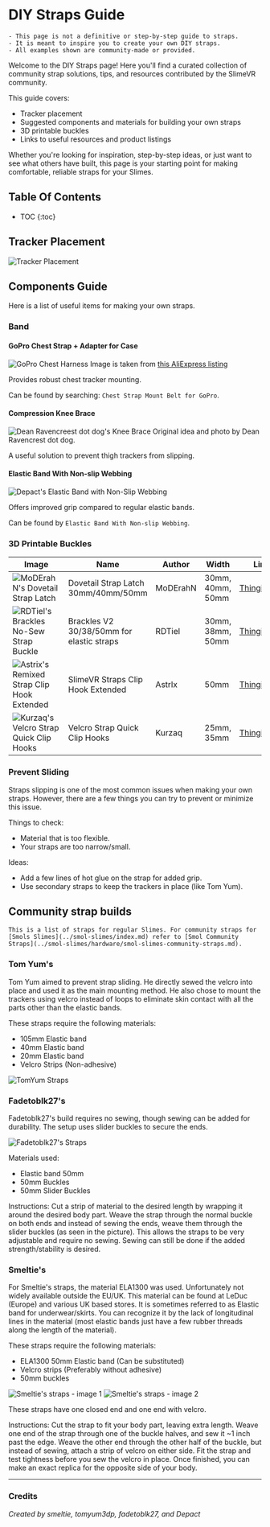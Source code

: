 # DIY Straps Guide

```admonish warning
- This page is not a definitive or step-by-step guide to straps.
- It is meant to inspire you to create your own DIY straps.
- All examples shown are community-made or provided.
```

Welcome to the DIY Straps page! Here you'll find a curated collection of community strap solutions, tips, and resources contributed by the SlimeVR community. 

This guide covers:
- Tracker placement
- Suggested components and materials for building your own straps
- 3D printable buckles
- Links to useful resources and product listings

Whether you're looking for inspiration, step-by-step ideas, or just want to see what others have built, this page is your starting point for making comfortable, reliable straps for your Slimes.

## Table Of Contents

- TOC
{:toc}

## Tracker Placement

<img src="./assets/img/diy-straps/Tracker Placement.webp" loading="lazy" class="big-size-image" alt="Tracker Placement"/>

## Components Guide

Here is a list of useful items for making your own straps.

### Band

#### GoPro Chest Strap + Adapter for Case

<div class="embeddedVideo">
    <img src="./assets/img/diy-straps/components/GoProChestStrap.webp" loading="lazy" class="small-size-image" alt="GoPro Chest Harness"/>
    Image is taken from <a href="https://www.aliexpress.com/item/1005004792179605.html">this AliExpress listing</a>
</div>

Provides robust chest tracker mounting.

Can be found by searching: `Chest Strap Mount Belt for GoPro`.

#### Compression Knee Brace 

<div class="embeddedVideo">
    <img src="./assets/img/diy-straps/components/Dean_Ravencrest_dot_dog_Compression_Knee_Brace_Strap.webp" loading="lazy" class="small-size-image" alt="Dean Ravencreest dot dog's Knee Brace"/>
    Original idea and photo by Dean Ravencrest dot dog.
</div>

A useful solution to prevent thigh trackers from slipping.

#### Elastic Band With Non-slip Webbing

<div class="embeddedVideo">
    <img src="./assets/img/diy-straps/components/Depact Elastic Band With Non-slip Webbing.webp" loading="lazy" class="small-size-image" alt="Depact's Elastic Band with Non-Slip Webbing"/>
</div>

Offers improved grip compared to regular elastic bands.

Can be found by `Elastic Band With Non-slip Webbing`.

### 3D Printable Buckles

<div class="table-wrapper">
  <table class="3d-printable-buckles">
    <thead>
      <tr>
        <th>Image</th>
        <th>Name</th>
        <th>Author</th>
        <th>Width</th>
        <th>Link</th>
      </tr>
    </thead>
    <tbody>
      <tr>
        <td>
          <img
            src="./assets/img/diy-straps/printed-buckles/Dovetail Strap Latch 30mm 40mm 50mm SlimeVR Buckles by MoDErahN.webp"
            loading="lazy" alt="MoDErahN's Dovetail Strap Latch"
          />
        </td>
        <td>Dovetail Strap Latch 30mm/40mm/50mm</td>
        <td>MoDErahN</td>
        <td>30mm, 40mm, 50mm</td>
        <td>
          <a href="https://www.thingiverse.com/thing:6929026"> Thingiverse </a>
        </td>
      </tr>
      <tr>
        <td>
          <img
            src="./assets/img/diy-straps/printed-buckles/Brackles V2 30_38_50mm for elastic straps by RDTiel.webp"
            loading="lazy" alt="RDTiel's Brackles No-Sew Strap Buckle"
          />
        </td>
        <td>Brackles V2 30/38/50mm for elastic straps</td>
        <td>RDTiel</td>
        <td>30mm, 38mm, 50mm</td>
        <td>
          <a href="https://www.thingiverse.com/thing:6815793"> Thingiverse </a>
        </td>
      </tr>
      <tr>
        <td>
          <img
            src="./assets/img/diy-straps/printed-buckles/SlimeVR Straps Clip Hook Extended (Astrix Remix) by Astrlx.webp"
            loading="lazy" alt="Astrix's Remixed Strap Clip Hook Extended"
          />
        </td>
        <td>SlimeVR Straps Clip Hook Extended</td>
        <td>Astrlx</td>
        <td>50mm</td>
        <td>
          <a href="https://www.thingiverse.com/thing:6811130"> Thingiverse </a>
        </td>
      </tr>
      <tr>
        <td>
          <img
            src="./assets/img/diy-straps/printed-buckles/Stock Slime VR Velcro Strap Quick Clip Hooks by Kurzaq.webp"
            loading="lazy" alt="Kurzaq's Velcro Strap Quick Clip Hooks"
          />
        </td>
        <td>Velcro Strap Quick Clip Hooks</td>
        <td>Kurzaq</td>
        <td>25mm, 35mm</td>
        <td>
          <a href="https://www.thingiverse.com/thing:6178909"> Thingiverse </a>
        </td>
      </tr>
    </tbody>
  </table>
</div>

### Prevent Sliding

Straps slipping is one of the most common issues when making your own straps.
However, there are a few things you can try to prevent or minimize this issue.

Things to check:

- Material that is too flexible.
- Your straps are too narrow/small.

Ideas:

- Add a few lines of hot glue on the strap for added grip.
- Use secondary straps to keep the trackers in place (like Tom Yum).

## Community strap builds

```admonish info
This is a list of straps for regular Slimes. For community straps for [Smols Slimes](../smol-slimes/index.md) refer to [Smol Community Straps](../smol-slimes/hardware/smol-slimes-community-straps.md).
```

### Tom Yum's

Tom Yum aimed to prevent strap sliding. He directly sewed the velcro into place and used it as the main mounting method. He also chose to mount the trackers using velcro instead of loops to eliminate skin contact with all the parts other than the elastic bands.

These straps require the following materials:

- 105mm Elastic band
- 40mm Elastic band
- 20mm Elastic band
- Velcro Strips (Non-adhesive)

<img src="./assets/img/diy-straps/strap-community-builds/TomYumStraps.webp" loading="lazy" class="big-size-image" alt="TomYum Straps"/>

### Fadetoblk27's

Fadetoblk27's build requires no sewing, though sewing can be added for durability.
The setup uses slider buckles to secure the ends.

<img src="./assets/img/diy-straps/strap-community-builds/Fadetoblk27_Straps.webp" loading="lazy" class="big-size-image" alt="Fadetoblk27's Straps"/>

Materials used:

- Elastic band 50mm
- 50mm Buckles
- 50mm Slider Buckles

Instructions:
Cut a strip of material to the desired length by wrapping it around the desired body part.
Weave the strap through the normal buckle on both ends and instead of sewing the ends, weave them through the slider buckles (as seen in the picture).
This allows the straps to be very adjustable and require no sewing.
Sewing can still be done if the added strength/stability is desired.

### Smeltie's

For Smeltie's straps, the material ELA1300 was used. Unfortunately not widely available outside the EU/UK.
This material can be found at LeDuc (Europe) and various UK based stores.
It is sometimes referred to as Elastic band for underwear/skirts.
You can recognize it by the lack of longitudinal lines in the material (most elastic bands just have a few rubber threads along the length of the material).

These straps require the following materials:

- ELA1300 50mm Elastic band (Can be substituted)
- Velcro strips (Preferably without adhesive)
- 50mm buckles

<img src="./assets/img/diy-straps/strap-community-builds/Smeltie_strap.webp" loading="lazy" class="big-size-image" alt="Smeltie's straps - image 1"/>
<img src="./assets/img/diy-straps/strap-community-builds/Smeltie_strap1.webp" loading="lazy" class="big-size-image" alt="Smeltie's straps - image 2"/>

These straps have one closed end and one end with velcro.

Instructions:
Cut the strap to fit your body part, leaving extra length.
Weave one end of the strap through one of the buckle halves, and sew it ~1 inch past the edge.
Weave the other end through the other half of the buckle, but instead of sewing, attach a strip of velcro on either side.
Fit the strap and test tightness before you sew the velcro in place.
Once finished, you can make an exact replica for the opposite side of your body.

---

### Credits

*Created by smeltie, tomyum3dp, fadetoblk27, and Depact*
